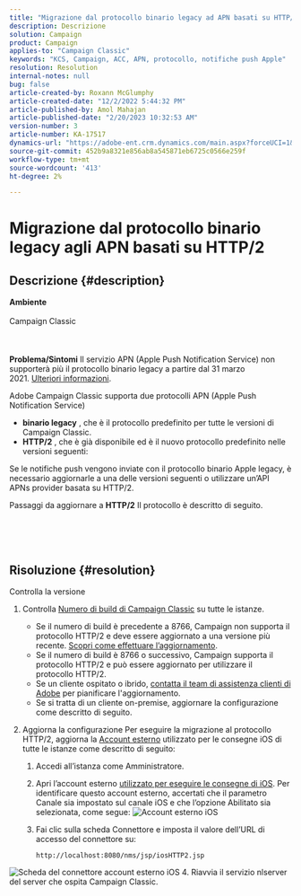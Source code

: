 ```yaml
---
title: "Migrazione dal protocollo binario legacy ad APN basati su HTTP/2"
description: Descrizione
solution: Campaign
product: Campaign
applies-to: "Campaign Classic"
keywords: "KCS, Campaign, ACC, APN, protocollo, notifiche push Apple"
resolution: Resolution
internal-notes: null
bug: false
article-created-by: Roxann McGlumphy
article-created-date: "12/2/2022 5:44:32 PM"
article-published-by: Amol Mahajan
article-published-date: "2/20/2023 10:32:53 AM"
version-number: 3
article-number: KA-17517
dynamics-url: "https://adobe-ent.crm.dynamics.com/main.aspx?forceUCI=1&pagetype=entityrecord&etn=knowledgearticle&id=f6cc88f5-6872-ed11-9561-6045bd006079"
source-git-commit: 452b9a8321e856ab8a545871eb6725c0566e259f
workflow-type: tm+mt
source-wordcount: '413'
ht-degree: 2%

---
```


# Migrazione dal protocollo binario legacy agli APN basati su HTTP/2

## Descrizione {#description}

<b>Ambiente</b><br><br>Campaign Classic<br><br> <br><br><b>Problema/Sintomi</b>
Il servizio APN (Apple Push Notification Service) non supporterà più il protocollo binario legacy a partire dal 31 marzo 2021. [Ulteriori informazioni](https://developer.apple.com/news/?id=c88acm2b).

Adobe Campaign Classic supporta due protocolli APN (Apple Push Notification Service)

- <b>binario legacy</b> , che è il protocollo predefinito per tutte le versioni di Campaign Classic.
- <b>HTTP/2</b> , che è già disponibile ed è il nuovo protocollo predefinito nelle versioni seguenti:


Se le notifiche push vengono inviate con il protocollo binario Apple legacy, è necessario aggiornarle a una delle versioni seguenti o utilizzare un’API APNs provider basata su HTTP/2.

Passaggi da aggiornare a <b>HTTP/2</b> Il protocollo è descritto di seguito.


<br><br> 

## Risoluzione {#resolution}

Controlla la versione
1. Controlla [Numero di build di Campaign Classic](https://experienceleague.adobe.com/docs/campaign-classic/using/getting-started/starting-with-adobe-campaign/launching-adobe-campaign.html?lang=en#getting-your-campaign-version) su tutte le istanze.

   - Se il numero di build è precedente a 8766, Campaign non supporta il protocollo HTTP/2 e deve essere aggiornato a una versione più recente. [Scopri come effettuare l’aggiornamento](https://experienceleague.adobe.com/docs/campaign-classic/using/monitoring-campaign-classic/updating-adobe-campaign/build-upgrade.html?lang=en#performing-a-build-upgrade).
   - Se il numero di build è 8766 o successivo, Campaign supporta il protocollo HTTP/2 e può essere aggiornato per utilizzare il protocollo HTTP/2.
   - Se un cliente ospitato o ibrido, [contatta il team di assistenza clienti di Adobe](https://experienceleague.adobe.com/docs/customer-one/using/home.html?lang=en) per pianificare l&#39;aggiornamento.
   - Se si tratta di un cliente on-premise, aggiornare la configurazione come descritto di seguito.
2. Aggiorna la configurazione Per eseguire la migrazione al protocollo HTTP/2, aggiorna la [Account esterno](https://experienceleague.adobe.com/docs/campaign-classic/using/installing-campaign-classic/accessing-external-database/external-accounts.html?lang=en) utilizzato per le consegne iOS di tutte le istanze come descritto di seguito:

   1. Accedi all’istanza come Amministratore.
   2. Apri l’account esterno [utilizzato per eseguire le consegne di iOS](https://experienceleague.adobe.com/docs/campaign-classic/using/sending-messages/sending-push-notifications/configure-the-mobile-app/configuring-the-mobile-application.html?lang=en). Per identificare questo account esterno, accertati che il parametro Canale sia impostato sul canale iOS e che l’opzione Abilitato sia selezionata, come segue: ![Account esterno iOS](https://helpx.adobe.com/content/dam/help/en/campaign/kb/migrate-to-http2/jcr_content/main-pars/procedure/proc_par/step_1/step_par/image/iOS-ext-account.png "iOS-ext-account")
   3. Fai clic sulla scheda Connettore e imposta il valore dell’URL di accesso del connettore su:

      ```
      http://localhost:8080/nms/jsp/iosHTTP2.jsp
      ```

![Scheda del connettore account esterno iOS](https://helpx.adobe.com/content/dam/help/en/campaign/kb/migrate-to-http2/jcr_content/main-pars/procedure/proc_par/step/step_par/image/iOs-ext-account-connector.png "Connettore iOS-ext-account")
4. Riavvia il servizio nlserver del server che ospita Campaign Classic.

